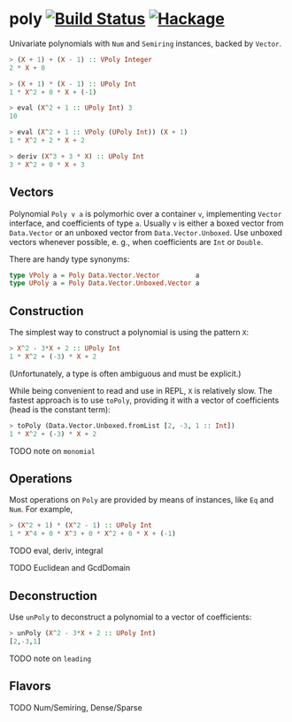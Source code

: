 # poly [![Build Status](https://travis-ci.org/Bodigrim/poly.svg)](https://travis-ci.org/Bodigrim/poly) [![Hackage](http://img.shields.io/hackage/v/poly.svg)](https://hackage.haskell.org/package/poly)

Univariate polynomials with `Num` and `Semiring` instances, backed by `Vector`.

```haskell
> (X + 1) + (X - 1) :: VPoly Integer
2 * X + 0

> (X + 1) * (X - 1) :: UPoly Int
1 * X^2 + 0 * X + (-1)

> eval (X^2 + 1 :: UPoly Int) 3
10

> eval (X^2 + 1 :: VPoly (UPoly Int)) (X + 1)
1 * X^2 + 2 * X + 2

> deriv (X^3 + 3 * X) :: UPoly Int
3 * X^2 + 0 * X + 3
```

## Vectors

Polynomial `Poly v a` is polymorhic over a container `v`, implementing `Vector` interface, and coefficients of type `a`. Usually `v` is either a boxed vector from `Data.Vector` or an unboxed vector from `Data.Vector.Unboxed`. Use unboxed vectors whenever possible, e. g., when coefficients are `Int` or `Double`.

There are handy type synonyms:

```haskell
type VPoly a = Poly Data.Vector.Vector         a
type UPoly a = Poly Data.Vector.Unboxed.Vector a
```

## Construction

The simplest way to construct a polynomial is using the pattern `X`:

```haskell
> X^2 - 3*X + 2 :: UPoly Int
1 * X^2 + (-3) * X + 2
```

(Unfortunately, a type is often ambiguous and must be explicit.)

While being convenient to read and use in REPL, `X` is relatively slow. The fastest approach is to use `toPoly`, providing it with a vector of coefficients (head is the constant term):

```haskell
> toPoly (Data.Vector.Unboxed.fromList [2, -3, 1 :: Int])
1 * X^2 + (-3) * X + 2
```

TODO note on `monomial`

## Operations

Most operations on `Poly` are provided by means of instances, like `Eq` and `Num`. For example,

```haskell
> (X^2 + 1) * (X^2 - 1) :: UPoly Int
1 * X^4 + 0 * X^3 + 0 * X^2 + 0 * X + (-1)
```

TODO eval, deriv, integral

TODO Euclidean and GcdDomain

## Deconstruction

Use `unPoly` to deconstruct a polynomial to a vector of coefficients:

```haskell
> unPoly (X^2 - 3*X + 2 :: UPoly Int)
[2,-3,1]
```

TODO note on `leading`

## Flavors

TODO Num/Semiring, Dense/Sparse
